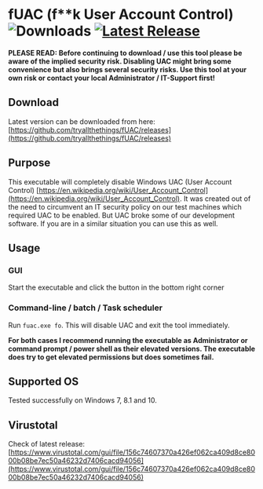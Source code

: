 # fUAC (f**k User Account Control) ![Downloads](https://img.shields.io/github/downloads/tryallthethings/fUAC/total.svg?style=flat) [![Latest Release](https://img.shields.io/github/v/release/tryallthethings/fUAC.svg?logo=github)](https://github.com/tryallthethings/fUAC/releases)

**PLEASE READ: Before continuing to download / use this tool please be aware of the implied security risk. Disabling UAC might bring some convenience but also brings several security risks. Use this tool at your own risk or contact your local Administrator / IT-Support first!**

## Download
Latest version can be downloaded from here: [https://github.com/tryallthethings/fUAC/releases](https://github.com/tryallthethings/fUAC/releases)

## Purpose
This executable will completely disable Windows UAC (User Account Control) [https://en.wikipedia.org/wiki/User_Account_Control](https://en.wikipedia.org/wiki/User_Account_Control). It was created out of the need to circumvent an IT security policy on our test machines which required UAC to be enabled. But UAC broke some of our development software.
If you are in a similar situation you can use this as well.

## Usage
### GUI
Start the executable and click the button in the bottom right corner
### Command-line / batch / Task scheduler
Run `fuac.exe fo`. This will disable UAC and exit the tool immediately.

**For both cases I recommend running the executable as Administrator or command prompt / power shell as their elevated versions. The executable does try to get elevated permissions but does sometimes fail.**

## Supported OS
Tested successfully on Windows 7, 8.1 and 10.

## Virustotal
Check of latest release: [https://www.virustotal.com/gui/file/156c74607370a426ef062ca409d8ce8000b08be7ec50a46232d7406cacd94056](https://www.virustotal.com/gui/file/156c74607370a426ef062ca409d8ce8000b08be7ec50a46232d7406cacd94056)

